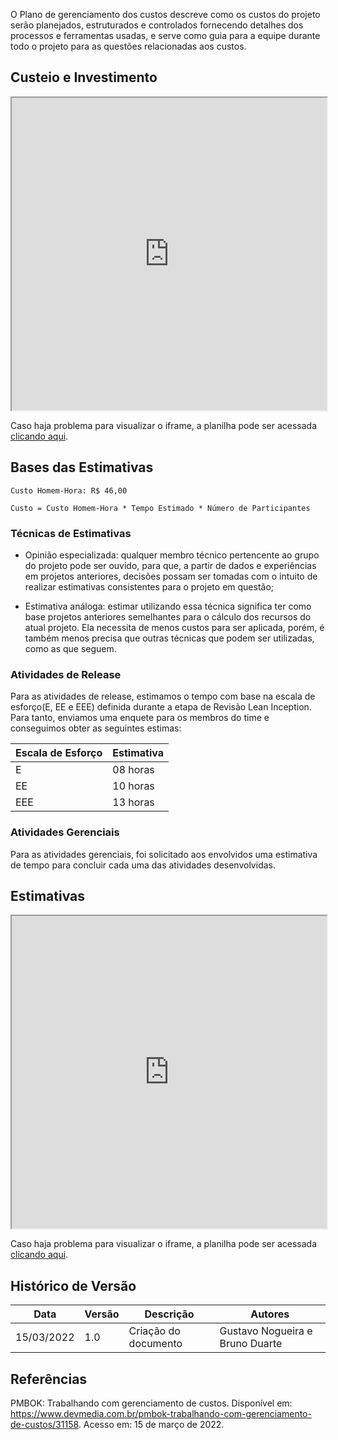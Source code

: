 O Plano de gerenciamento dos custos descreve como os custos do projeto serão planejados, estruturados e controlados fornecendo detalhes dos processos e ferramentas usadas, e serve como guia para a equipe durante todo o projeto para as questões relacionadas aos custos.

## Custeio e Investimento

<iframe src="https://docs.google.com/spreadsheets/d/e/2PACX-1vTVGYcIDQqDiBNTj0CkQ2gy7BAoIoM7D5CECBlqguUTX9UGsz6waPmNY7vRWpnAPRF707V2HGZ4adFL/pubhtml?gid=0&amp;single=true&amp;widget=true&amp;headers=false" width="100%"  height="500px"></iframe>

Caso haja problema para visualizar o iframe, a planilha pode ser acessada [clicando aqui](https://docs.google.com/spreadsheets/d/1PEdOLMKuUnVE1E6avnvDL8vuwnNRwThTmN7LKLLYztA).

## Bases das Estimativas 

    Custo Homem-Hora: R$ 46,00

    Custo = Custo Homem-Hora * Tempo Estimado * Número de Participantes

### Técnicas de Estimativas 

- Opinião especializada: qualquer membro técnico pertencente ao grupo do projeto pode ser ouvido, para que, a partir de dados e experiências em projetos anteriores, decisões possam ser tomadas com o intuito de realizar estimativas consistentes para o projeto em questão;

- Estimativa análoga: estimar utilizando essa técnica significa ter como base projetos anteriores semelhantes para o cálculo dos recursos do atual projeto. Ela necessita de menos custos para ser aplicada, porém, é também menos precisa que outras técnicas que podem ser utilizadas, como as que seguem.

### Atividades de Release 

Para as atividades de release, estimamos o tempo com base na escala de esforço(E, EE e EEE) definida durante a etapa de Revisão Lean Inception. Para tanto, enviamos uma enquete para os membros do time e conseguimos obter as seguintes estimas:

| Escala de Esforço | Estimativa |
| ----------------- | ---------- |
| E                 | 08 horas   |
| EE                | 10 horas   |
| EEE               | 13 horas   |

### Atividades Gerenciais

Para as atividades gerenciais, foi solicitado aos envolvidos uma estimativa de tempo para concluir cada uma das atividades desenvolvidas.

## Estimativas

<iframe src="https://docs.google.com/spreadsheets/d/e/2PACX-1vTVGYcIDQqDiBNTj0CkQ2gy7BAoIoM7D5CECBlqguUTX9UGsz6waPmNY7vRWpnAPRF707V2HGZ4adFL/pubhtml?gid=1955257034&amp;single=true&amp;widget=true&amp;headers=false" width="100%"  height="500px"></iframe>

Caso haja problema para visualizar o iframe, a planilha pode ser acessada [clicando aqui](https://docs.google.com/spreadsheets/d/1PEdOLMKuUnVE1E6avnvDL8vuwnNRwThTmN7LKLLYztA).


## Histórico de Versão

| Data       | Versão | Descrição            | Autores                         |
| ---------- | ------ | -------------------- | ------------------------------- |
| 15/03/2022 | 1.0    | Criação do documento | Gustavo Nogueira e Bruno Duarte |

## Referências

PMBOK: Trabalhando com gerenciamento de custos. Disponível em: <https://www.devmedia.com.br/pmbok-trabalhando-com-gerenciamento-de-custos/31158>. Acesso em: 15 de março de 2022.
